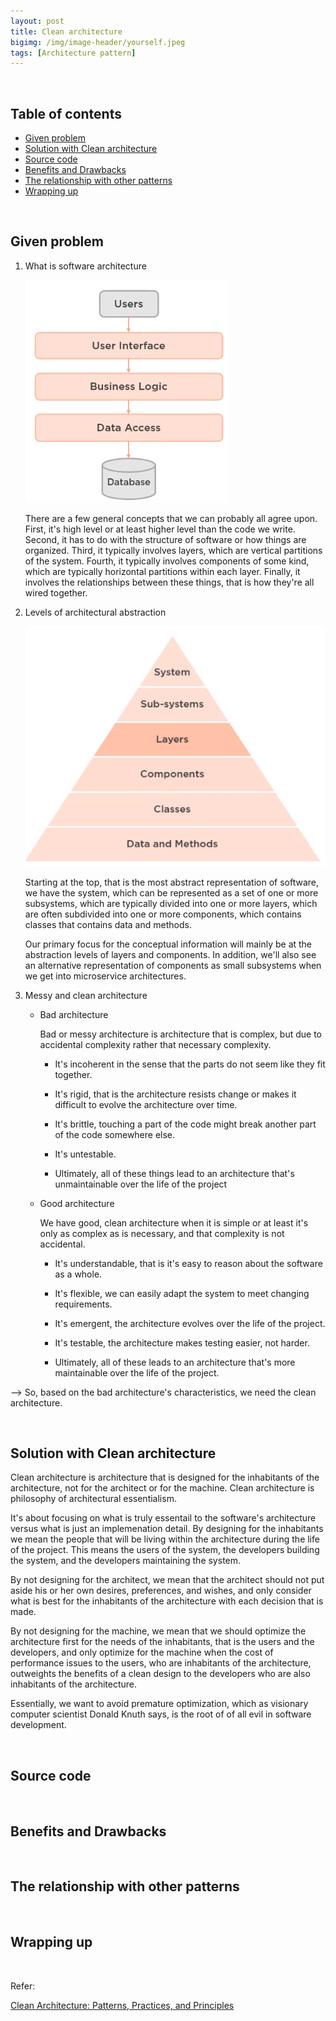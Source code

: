 ```yaml
---
layout: post
title: Clean architecture
bigimg: /img/image-header/yourself.jpeg
tags: [Architecture pattern]
---
```





<br>

## Table of contents
- [Given problem](#given-problem)
- [Solution with Clean architecture](#solution-with-clean-architecture)
- [Source code](#source-code)
- [Benefits and Drawbacks](#benefits-and-drawbacks)
- [The relationship with other patterns](#the-relationship-with-other-patterns)
- [Wrapping up](#wrapping-up)


<br>

## Given problem

1. What is software architecture

    ![](../img/Architecture-pattern/clean-architecture/software-architecture-definition.png)

    There are a few general concepts that we can probably all agree upon. First, it's high level or at least higher level than the code we write. Second, it has to do with the structure of software or how things are organized. Third, it typically involves layers, which are vertical partitions of the system. Fourth, it typically involves components of some kind, which are  typically horizontal partitions within each layer. Finally, it involves the relationships between these things, that is how they're all wired together.

2. Levels of architectural abstraction

    ![](../img/Architecture-pattern/clean-architecture/levels-of-architectural-abstraction.png)

    Starting at the top, that is the most abstract representation of software, we have the system, which can be represented as a set of one or more subsystems, which are typically divided into one or more layers, which are often subdivided into one or more components, which contains classes that contains data and methods.

    Our primary focus for the conceptual information will mainly be at the abstraction levels of layers and components. In addition, we'll also see an alternative representation of components as small subsystems when we get into microservice architectures.

3. Messy and clean architecture

    - Bad architecture

        Bad or messy architecture is architecture that is complex, but due to accidental complexity rather that necessary complexity.
        
        - It's incoherent in the sense that the parts do not seem like they fit together.
        
        - It's rigid, that is the architecture resists change or makes it difficult to evolve the architecture over time.
        
        - It's brittle, touching a part of the code might break another part of the code somewhere else.

        - It's untestable.
        
        - Ultimately, all of these things lead to an architecture that's unmaintainable over the life of the project 

    - Good architecture

        We have good, clean architecture when it is simple or at least it's only as complex as is necessary, and that complexity is not accidental.

        - It's understandable, that is it's easy to reason about the software as a whole.

        - It's flexible, we can easily adapt the system to meet changing requirements.

        - It's emergent, the architecture evolves over the life of the project.

        - It's testable, the architecture makes testing easier, not harder.

        - Ultimately, all of these leads to an architecture that's more maintainable over the life of the project.

--> So, based on the bad architecture's characteristics, we need the clean architecture.


<br>

## Solution with Clean architecture

Clean architecture is architecture that is designed for the inhabitants of the architecture, not for the architect or for the machine. Clean architecture is philosophy of architectural essentialism.

It's about focusing on what is truly essentail to the software's architecture versus what is just an implemenation detail. By designing for the inhabitants we mean the people that will be living within the architecture during the life of the project. This means the users of the system, the developers building the system, and the developers maintaining the system.

By not designing for the architect, we mean that the architect should not put aside his or her own desires, preferences, and wishes, and only consider what is best for the inhabitants of the architecture with each decision that is made.

By not designing for the machine, we mean that we should optimize the architecture first for the needs of the inhabitants, that is the users and the developers, and only optimize for the machine when the cost of performance issues to the users, who are inhabitants of the architecture, outweights the benefits of a clean design to the developers who are also inhabitants of the architecture.

Essentially, we want to avoid premature optimization, which as visionary computer scientist Donald Knuth says, is the root of of all evil in software development.


<br>

## Source code





<br>

## Benefits and Drawbacks





<br>

## The relationship with other patterns




<br>

## Wrapping up




<br>

Refer:

[Clean Architecture: Patterns, Practices, and Principles](https://app.pluralsight.com/library/courses/clean-architecture-patterns-practices-principles/table-of-contents)